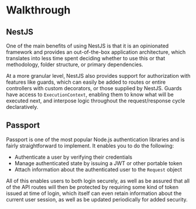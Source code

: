 # Walkthrough

## NestJS

One of the main benefits of using NestJS is that it is an opinionated framework and provides an out-of-the-box application architecture, which translates into less time spent deciding whether to use this or that methodology, folder structure, or primary dependencies.

At a more granular level, NestJS also provides support for authorization with features like guards, which can easily be added to routes or entire controllers with custom decorators, or those supplied by NestJS. Guards have access to `ExecutionContext`, enabling them to know what will be executed next, and interpose logic throughout the request/response cycle declaratively.

## Passport

Passport is one of the most popular Node.js authentication libraries and is fairly straightforward to implement. It enables you to do the following:

- Authenticate a user by verifying their credentials
- Manage authenticated state by issuing a JWT or other portable token
- Attach information about the authenticated user to the `Request` object

All of this enables users to both login securely, as well as be assured that all of the API routes will then be protected by requiring some kind of token issued at time of login, which itself can even retain information about the current user session, as well as be updated periodically for added security.
